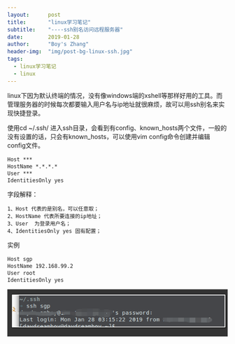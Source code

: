 ```yaml
---
layout:      post
title:       "linux学习笔记"
subtitle:    "----ssh别名访问远程服务器"
date:        2019-01-28
author:      "Boy's Zhang"
header-img:  "img/post-bg-linux-ssh.jpg"
tags:
  - linux学习笔记
  - linux
---
```


linux下因为默认终端的情况，没有像windows端的xshell等那样好用的工具。而管理服务器的时候每次都要输入用户名与ip地址就很麻烦，故可以用ssh别名来实现快捷登录。

使用cd ~/.ssh/ 进入ssh目录，会看到有config、known_hosts两个文件，一般的没有设置的话，只会有known_hosts，可以使用vim config命令创建并编辑config文件。

```shell
Host ***
HostName *.*.*.*
User ***
IdentitiesOnly yes
```

字段解释：
```shell
1、Host 代表的是别名，可以任意取； 
2、HostName 代表所要连接的ip地址； 
3、User  为登录用户名； 
4、IdentitiesOnly yes 固有配置；
```

实例

```shell
Host sgp
HostName 192.168.99.2
User root
IdentitiesOnly yes
```
![in-pot-linux-ssh](/img/in-post/2019-01-28-linux-ssh/in-post-linux-ssh.png)
